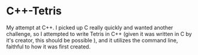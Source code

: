 # C++-Tetris
My attempt at C++. I picked up C really quickly and wanted another challenge, so I attempted to write Tetris in C++ (given it was written in C by it's creator, this should be possible ), and it utilizes the command line, faithful to how it was first created.
